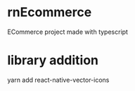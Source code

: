 # rnEcommerce
ECommerce project made with typescript

# library addition
yarn add react-native-vector-icons 


